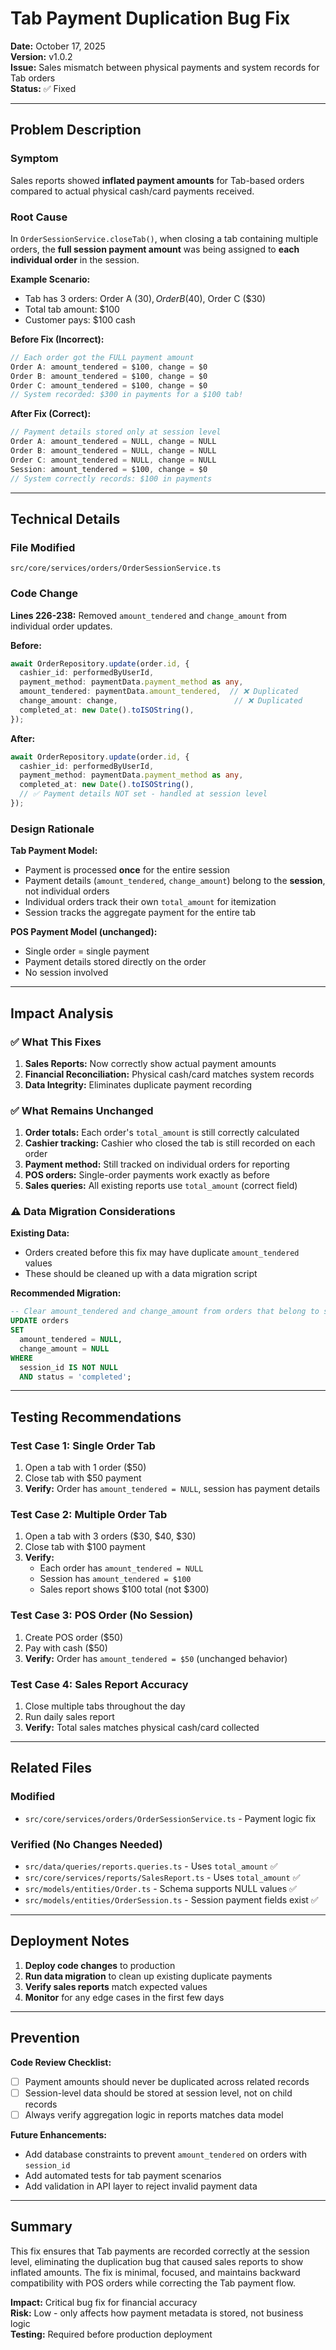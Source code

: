 # Tab Payment Duplication Bug Fix

**Date:** October 17, 2025  
**Version:** v1.0.2  
**Issue:** Sales mismatch between physical payments and system records for Tab orders  
**Status:** ✅ Fixed

---

## Problem Description

### Symptom
Sales reports showed **inflated payment amounts** for Tab-based orders compared to actual physical cash/card payments received.

### Root Cause
In `OrderSessionService.closeTab()`, when closing a tab containing multiple orders, the **full session payment amount** was being assigned to **each individual order** in the session.

**Example Scenario:**
- Tab has 3 orders: Order A ($30), Order B ($40), Order C ($30)
- Total tab amount: $100
- Customer pays: $100 cash

**Before Fix (Incorrect):**
```typescript
// Each order got the FULL payment amount
Order A: amount_tendered = $100, change = $0
Order B: amount_tendered = $100, change = $0  
Order C: amount_tendered = $100, change = $0
// System recorded: $300 in payments for a $100 tab!
```

**After Fix (Correct):**
```typescript
// Payment details stored only at session level
Order A: amount_tendered = NULL, change = NULL
Order B: amount_tendered = NULL, change = NULL
Order C: amount_tendered = NULL, change = NULL
Session: amount_tendered = $100, change = $0
// System correctly records: $100 in payments
```

---

## Technical Details

### File Modified
`src/core/services/orders/OrderSessionService.ts`

### Code Change
**Lines 226-238:** Removed `amount_tendered` and `change_amount` from individual order updates.

**Before:**
```typescript
await OrderRepository.update(order.id, {
  cashier_id: performedByUserId,
  payment_method: paymentData.payment_method as any,
  amount_tendered: paymentData.amount_tendered,  // ❌ Duplicated
  change_amount: change,                          // ❌ Duplicated
  completed_at: new Date().toISOString(),
});
```

**After:**
```typescript
await OrderRepository.update(order.id, {
  cashier_id: performedByUserId,
  payment_method: paymentData.payment_method as any,
  completed_at: new Date().toISOString(),
  // ✅ Payment details NOT set - handled at session level
});
```

### Design Rationale

**Tab Payment Model:**
- Payment is processed **once** for the entire session
- Payment details (`amount_tendered`, `change_amount`) belong to the **session**, not individual orders
- Individual orders track their own `total_amount` for itemization
- Session tracks the aggregate payment for the entire tab

**POS Payment Model (unchanged):**
- Single order = single payment
- Payment details stored directly on the order
- No session involved

---

## Impact Analysis

### ✅ What This Fixes
1. **Sales Reports:** Now correctly show actual payment amounts
2. **Financial Reconciliation:** Physical cash/card matches system records
3. **Data Integrity:** Eliminates duplicate payment recording

### ✅ What Remains Unchanged
1. **Order totals:** Each order's `total_amount` is still correctly calculated
2. **Cashier tracking:** Cashier who closed the tab is still recorded on each order
3. **Payment method:** Still tracked on individual orders for reporting
4. **POS orders:** Single-order payments work exactly as before
5. **Sales queries:** All existing reports use `total_amount` (correct field)

### ⚠️ Data Migration Considerations

**Existing Data:**
- Orders created before this fix may have duplicate `amount_tendered` values
- These should be cleaned up with a data migration script

**Recommended Migration:**
```sql
-- Clear amount_tendered and change_amount from orders that belong to sessions
UPDATE orders 
SET 
  amount_tendered = NULL,
  change_amount = NULL
WHERE 
  session_id IS NOT NULL 
  AND status = 'completed';
```

---

## Testing Recommendations

### Test Case 1: Single Order Tab
1. Open a tab with 1 order ($50)
2. Close tab with $50 payment
3. **Verify:** Order has `amount_tendered = NULL`, session has payment details

### Test Case 2: Multiple Order Tab
1. Open a tab with 3 orders ($30, $40, $30)
2. Close tab with $100 payment
3. **Verify:** 
   - Each order has `amount_tendered = NULL`
   - Session has `amount_tendered = $100`
   - Sales report shows $100 total (not $300)

### Test Case 3: POS Order (No Session)
1. Create POS order ($50)
2. Pay with cash ($50)
3. **Verify:** Order has `amount_tendered = $50` (unchanged behavior)

### Test Case 4: Sales Report Accuracy
1. Close multiple tabs throughout the day
2. Run daily sales report
3. **Verify:** Total sales matches physical cash/card collected

---

## Related Files

### Modified
- `src/core/services/orders/OrderSessionService.ts` - Payment logic fix

### Verified (No Changes Needed)
- `src/data/queries/reports.queries.ts` - Uses `total_amount` ✅
- `src/core/services/reports/SalesReport.ts` - Uses `total_amount` ✅
- `src/models/entities/Order.ts` - Schema supports NULL values ✅
- `src/models/entities/OrderSession.ts` - Session payment fields exist ✅

---

## Deployment Notes

1. **Deploy code changes** to production
2. **Run data migration** to clean up existing duplicate payments
3. **Verify sales reports** match expected values
4. **Monitor** for any edge cases in the first few days

---

## Prevention

**Code Review Checklist:**
- [ ] Payment amounts should never be duplicated across related records
- [ ] Session-level data should be stored at session level, not on child records
- [ ] Always verify aggregation logic in reports matches data model

**Future Enhancements:**
- Add database constraints to prevent `amount_tendered` on orders with `session_id`
- Add automated tests for tab payment scenarios
- Add validation in API layer to reject invalid payment data

---

## Summary

This fix ensures that Tab payments are recorded correctly at the session level, eliminating the duplication bug that caused sales reports to show inflated amounts. The fix is minimal, focused, and maintains backward compatibility with POS orders while correcting the Tab payment flow.

**Impact:** Critical bug fix for financial accuracy  
**Risk:** Low - only affects how payment metadata is stored, not business logic  
**Testing:** Required before production deployment
